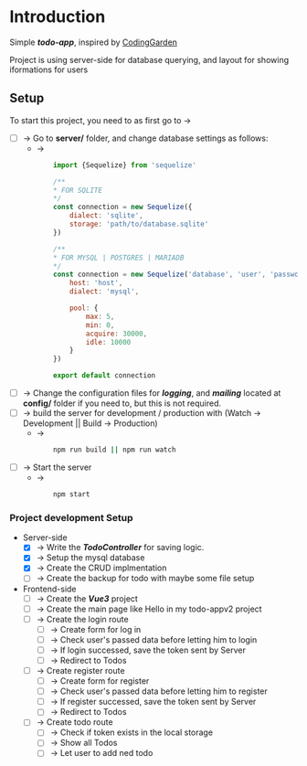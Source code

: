 # Introduction

Simple ***todo-app***, inspired by [CodingGarden](https://www.youtube.com/channel/UCLNgu_OupwoeESgtab33CCw)

Project is using server-side for database querying, and layout for showing iformations for users

## Setup

To start this project, you need to as first go to ->

* [ ] -> Go to **server/** folder, and change database settings as follows:
    * -> 
        ```javascript
            import {Sequelize} from 'sequelize'

            /** 
            * FOR SQLITE
            */
            const connection = new Sequelize({
                dialect: 'sqlite',
                storage: 'path/to/database.sqlite'
            })

            /** 
            * FOR MYSQL | POSTGRES | MARIADB
            */
            const connection = new Sequelize('database', 'user', 'password', {
                host: 'host',
                dialect: 'mysql',

                pool: {
                    max: 5,
                    min: 0,
                    acquire: 30000,
                    idle: 10000
                }
            })

            export default connection
        ```
* [ ] -> Change the configuration files for ***logging***, and ***mailing*** located at **config/** folder if you need to, but this is not required.
* [ ] -> build the server for development / production with (Watch -> Development || Build -> Production)
    * -> 
        ```bash
            npm run build || npm run watch
        ```
* [ ] -> Start the server
    * ->
        ```bash
            npm start
        ```

### Project development Setup

* Server-side
    * [x] -> Write the ***TodoController*** for saving logic.
    * [x] -> Setup the mysql database
    * [x] -> Create the CRUD implmentation
    * [ ] -> Create the backup for todo with maybe some file setup
* Frontend-side
    * [ ] -> Create the ***Vue3*** project
    * [ ] -> Create the main page like Hello in my todo-appv2 project
    * [ ] -> Create the login route
        * [ ] -> Create form for log in
        * [ ] -> Check user's passed data before letting him to login
        * [ ] -> If login successed, save the token sent by Server
        * [ ] -> Redirect to Todos
    * [ ] -> Create register route
        * [ ] -> Create form for register
        * [ ] -> Check user's passed data before letting him to register
        * [ ] -> If register successed, save the token sent by Server
        * [ ] -> Redirect to Todos
    * [ ] -> Create todo route
        * [ ] -> Check if token exists in the local storage
        * [ ] -> Show all Todos
        * [ ] -> Let user to add ned todo
